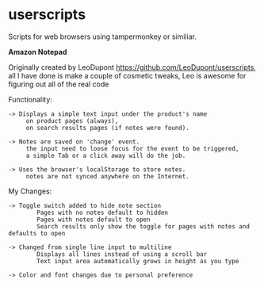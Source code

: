# userscripts
Scripts for web browsers using tampermonkey or similiar.




**Amazon Notepad** 

Originally created by LeoDupont https://github.com/LeoDupont/userscripts, all I have done is make a couple of cosmetic tweaks, Leo is awesome for figuring out all of the real code


  Functionality:
  
    -> Displays a simple text input under the product's name
         on product pages (always),
         on search results pages (if notes were found).

    -> Notes are saved on 'change' event.
         the input need to loose focus for the event to be triggered,
         a simple Tab or a click away will do the job.
                
    -> Uses the browser's localStorage to store notes.
         notes are not synced anywhere on the Internet.



  My Changes:
  
    -> Toggle switch added to hide note section
            Pages with no notes default to hidden
            Pages with notes default to open
            Search results only show the toggle for pages with notes and defaults to open

    -> Changed from single line input to multiline
            Displays all lines instead of using a scroll bar
            Text input area automatically grows in height as you type
                
    -> Color and font changes due to personal preference

